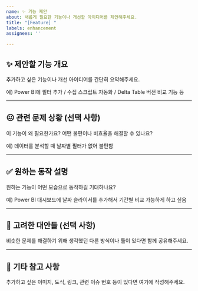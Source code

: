 ```yaml
---
name: ✨ 기능 제안
about: 새롭게 필요한 기능이나 개선할 아이디어를 제안해주세요.
title: "[Feature] "
labels: enhancement
assignees: ''

---
```


## ✨ 제안할 기능 개요

추가하고 싶은 기능이나 개선 아이디어를 간단히 요약해주세요.

예) Power BI에 필터 추가 / 수집 스크립트 자동화 / Delta Table 버전 비교 기능 등

---

## 😖 관련 문제 상황 (선택 사항)

이 기능이 왜 필요한가요? 어떤 불편이나 비효율을 해결할 수 있나요?

예) 데이터를 분석할 때 날짜별 필터가 없어 불편함

---

## ✅ 원하는 동작 설명

원하는 기능이 어떤 모습으로 동작하길 기대하나요?

예) Power BI 대시보드에 날짜 슬라이서를 추가해서 기간별 비교 가능하게 하고 싶음

---

## 🔁 고려한 대안들 (선택 사항)

비슷한 문제를 해결하기 위해 생각했던 다른 방식이나 툴이 있다면 함께 공유해주세요.

---

## 📎 기타 참고 사항

추가하고 싶은 이미지, 도식, 링크, 관련 이슈 번호 등이 있다면 여기에 작성해주세요.

